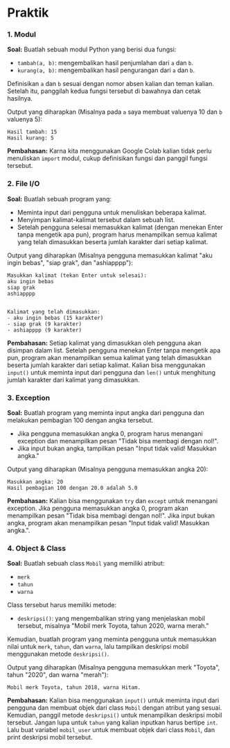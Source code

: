 # Praktik

### 1. Modul

**Soal:**
Buatlah sebuah modul Python yang berisi dua fungsi:

- `tambah(a, b)`: mengembalikan hasil penjumlahan dari `a` dan `b`.
- `kurang(a, b)`: mengembalikan hasil pengurangan dari `a` dan `b`.

Definisikan `a` dan `b` sesuai dengan nomor absen kalian dan teman kalian.
Setelah itu, panggilah kedua fungsi tersebut di bawahnya dan cetak hasilnya.

Output yang diharapkan (Misalnya pada `a` saya membuat valuenya 10 dan `b` valuenya 5):

```cli
Hasil tambah: 15
Hasil kurang: 5
```

**Pembahasan:**
Karna kita menggunakan Google Colab kalian tidak perlu menuliskan `import` modul, cukup definisikan fungsi dan panggil fungsi tersebut.

### 2. File I/O

**Soal:**
Buatlah sebuah program yang:

- Meminta input dari pengguna untuk menuliskan beberapa kalimat.
- Menyimpan kalimat-kalimat tersebut dalam sebuah list.
- Setelah pengguna selesai memasukkan kalimat (dengan menekan Enter tanpa mengetik apa pun), program harus menampilkan semua kalimat yang telah dimasukkan beserta jumlah karakter dari setiap kalimat.

Output yang diharapkan (Misalnya pengguna memasukkan kalimat "aku ingin bebas", "siap grak", dan "ashiapppp"):

```cli
Masukkan kalimat (tekan Enter untuk selesai):
aku ingin bebas
siap grak
ashiapppp


Kalimat yang telah dimasukkan:
- aku ingin bebas (15 karakter)
- siap grak (9 karakter)
- ashiapppp (9 karakter)
```

**Pembahasan:**
Setiap kalimat yang dimasukkan oleh pengguna akan disimpan dalam list. Setelah pengguna menekan Enter tanpa mengetik apa pun, program akan menampilkan semua kalimat yang telah dimasukkan beserta jumlah karakter dari setiap kalimat.
Kalian bisa menggunakan `input()` untuk meminta input dari pengguna dan `len()` untuk menghitung jumlah karakter dari kalimat yang dimasukkan.

### 3. Exception

**Soal:**
Buatlah program yang meminta input angka dari pengguna dan melakukan pembagian 100 dengan angka tersebut.

- Jika pengguna memasukkan angka 0, program harus menangani exception dan menampilkan pesan "Tidak bisa membagi dengan nol!".
- Jika input bukan angka, tampilkan pesan "Input tidak valid! Masukkan angka."

Output yang diharapkan (Misalnya pengguna memasukkan angka 20):

```cli
Masukkan angka: 20
Hasil pembagian 100 dengan 20.0 adalah 5.0
```

**Pembahasan:**
Kalian bisa menggunakan `try` dan `except` untuk menangani exception. Jika pengguna memasukkan angka 0, program akan menampilkan pesan "Tidak bisa membagi dengan nol!". Jika input bukan angka, program akan menampilkan pesan "Input tidak valid! Masukkan angka.".

### 4. Object & Class

**Soal:**
Buatlah sebuah class `Mobil` yang memiliki atribut:

- `merk`
- `tahun`
- `warna`

Class tersebut harus memiliki metode:

- `deskripsi()`: yang mengembalikan string yang menjelaskan mobil tersebut, misalnya "Mobil merk Toyota, tahun 2020, warna merah."

Kemudian, buatlah program yang meminta pengguna untuk memasukkan nilai untuk `merk`, `tahun`, dan `warna`, lalu tampilkan deskripsi mobil menggunakan metode `deskripsi()`.

Output yang diharapkan (Misalnya pengguna memasukkan merk "Toyota", tahun "2020", dan warna "merah"):

```cli
Mobil merk Toyota, tahun 2018, warna Hitam.
```

**Pembahasan:**
Kalian bisa menggunakan `input()` untuk meminta input dari pengguna dan membuat objek dari class `Mobil` dengan atribut yang sesuai. Kemudian, panggil metode `deskripsi()` untuk menampilkan deskripsi mobil tersebut.
Jangan lupa untuk `tahun` yang kalian inputkan harus bertipe `int`. Lalu buat variabel `mobil_user` untuk membuat objek dari class `Mobil`, dan print deskripsi mobil tersebut.
